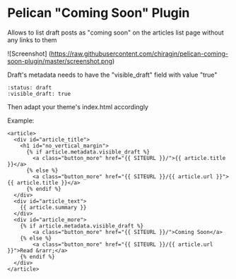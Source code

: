 # Pelican "Coming Soon" Plugin

Allows to list draft posts as "coming soon" on the articles list page without any links to them

![Screenshot]
(https://raw.githubusercontent.com/chiragjn/pelican-coming-soon-plugin/master/screenshot.png)


Draft's metadata needs to have the "visible_draft" field with value "true"

```
:status: draft
:visible_draft: true
```

Then adapt your theme's index.html accordingly

Example:

```
<article>
  <div id="article_title">
    <h1 id="no_vertical_margin">
      {% if article.metadata.visible_draft %}
        <a class="button_more" href="{{ SITEURL }}/">{{ article.title }}</a>
      {% else %}
        <a class="button_more" href="{{ SITEURL }}/{{ article.url }}">{{ article.title }}</a>
      {% endif %}
  </div>
  <div id="article_text">
    {{ article.summary }}
  </div>
  <div id="article_more">
	{% if article.metadata.visible_draft %}
		<a class="button_more" href="{{ SITEURL }}/">Coming Soon</a>
	{% else %}
		<a class="button_more" href="{{ SITEURL }}/{{ article.url }}">Read &rarr;</a>
	{% endif %}	
  </div>
</article>
```
